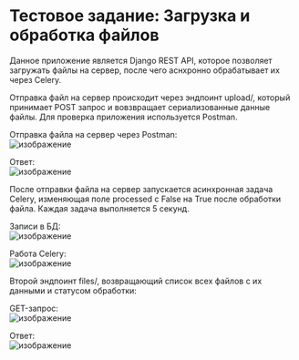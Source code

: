# Тестовое задание: Загрузка и обработка файлов
 
Данное приложение является Django REST API, которое позволяет загружать файлы на сервер, после чего аснхронно обрабатывает их через Celery.  

Отправка файл на сервер происходит через эндпоинт upload/, который принимает POST запрос и вовзвращает сериализованные данные файлы. Для проверка приложения используется Postman.  

Отправка файла на сервер через Postman:  
![изображение](https://github.com/Urvatov/test-task-picasso/assets/117490456/0f4ef440-2d8e-4c8b-a14d-a3d864310e1d)  

Ответ:  
![изображение](https://github.com/Urvatov/test-task-picasso/assets/117490456/ef78d817-9a28-45e5-937d-c9c77f08f1f6)  

После отправки файла на сервер запускается асинхронная задача Celery, изменяющая поле processed с False на True после обработки файла.
Каждая задача выполняется 5 секунд.  

Записи в БД:  
![изображение](https://github.com/Urvatov/test-task-picasso/assets/117490456/c3ba0cca-ac99-44d4-810a-1910f747cb91)  

Работа Celery:  
![изображение](https://github.com/Urvatov/test-task-picasso/assets/117490456/a15a6718-f5d7-4b82-ba9c-e5520e4af425)  

Второй эндпоинт files/, возвращающий список всех файлов с их данными и статусом обработки:  

GET-запрос:  
![изображение](https://github.com/Urvatov/test-task-picasso/assets/117490456/f8e9c396-9652-4555-83ba-aa844518f930)  

Ответ:  
![изображение](https://github.com/Urvatov/test-task-picasso/assets/117490456/f521e829-f709-44b8-ad78-bb9c67e0dbf7)  




